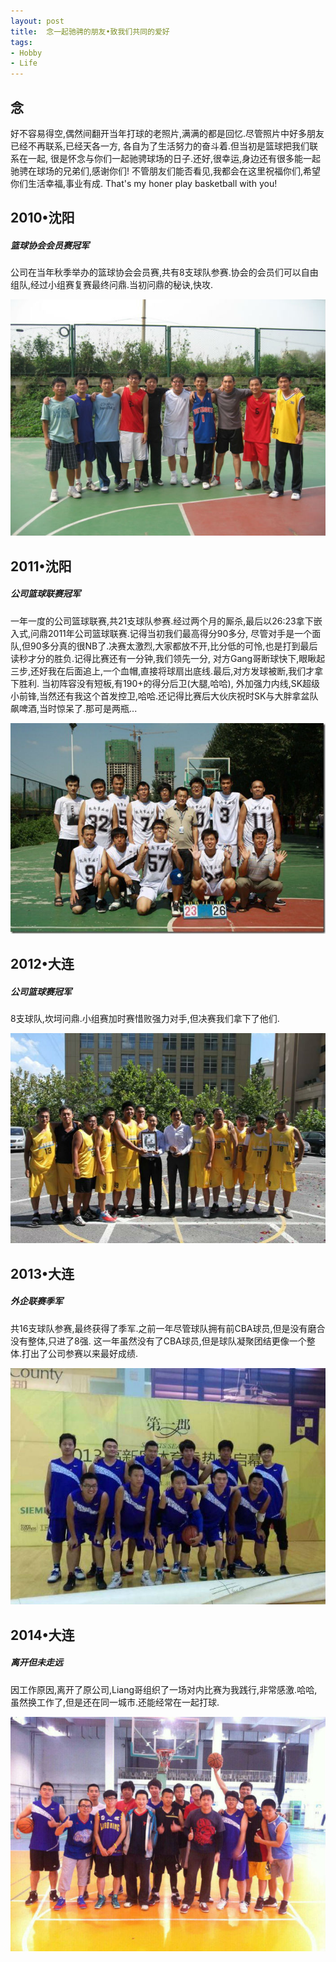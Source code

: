```yaml
---
layout: post
title:  念一起驰骋的朋友•致我们共同的爱好
tags:
- Hobby
- Life
---
```



<h2 id="media">念</h2>
好不容易得空,偶然间翻开当年打球的老照片,满满的都是回忆.尽管照片中好多朋友已经不再联系,已经天各一方,
各自为了生活努力的奋斗着.但当初是篮球把我们联系在一起,
很是怀念与你们一起驰骋球场的日子.还好,很幸运,身边还有很多能一起驰骋在球场的兄弟们,感谢你们!
不管朋友们能否看见,我都会在这里祝福你们,希望你们生活幸福,事业有成. 
That's my honer play basketball with you!

<h2 id="media">2010•沈阳</h2>
<p>
    <h5>篮球协会会员赛冠军</h5>
    公司在当年秋季举办的篮球协会会员赛,共有8支球队参赛.协会的会员们可以自由组队,经过小组赛复赛最终问鼎.当初问鼎的秘诀,快攻.
</p>
<p><img class="img-responsive" src="/static/img/folder3/2010.jpg" alt="2010会员赛冠军" /></p>
<p></p>

<h2 id="media">2011•沈阳</h2>
<p>
   <h5>公司篮球联赛冠军</h5>
   一年一度的公司篮球联赛,共21支球队参赛.经过两个月的厮杀,最后以26:23拿下嵌入式,问鼎2011年公司篮球联赛.记得当初我们最高得分90多分,
   尽管对手是一个面队,但90多分真的很NB了.决赛太激烈,大家都放不开,比分低的可怜,也是打到最后读秒才分的胜负.记得比赛还有一分钟,我们领先一分,
   对方Gang哥断球快下,眼瞅起三步,还好我在后面追上,一个血帽,直接将球扇出底线.最后,对方发球被断,我们才拿下胜利.
   当初阵容没有短板,有190+的得分后卫(大腿,哈哈),
   外加强力内线,SK超级小前锋,当然还有我这个首发控卫,哈哈.还记得比赛后大伙庆祝时SK与大胖拿盆队飙啤酒,当时惊呆了.那可是两瓶...
</p>
<p><img class="img-responsive" src="/static/img/folder3/2011.jpg" alt="2011公司联赛冠军" /></p>
<p></p>

<h2 id="media">2012•大连</h2>
<p>
    <h5>公司篮球赛冠军</h5>
    8支球队,坎坷问鼎.小组赛加时赛惜败强力对手,但决赛我们拿下了他们.
</p>
<p><img class="img-responsive" src="/static/img/folder3/2012.jpg" alt="2012公司联赛冠军" /></p>
<p></p>

<h2 id="media">2013•大连</h2>
<p>
    <h5>外企联赛季军</h5>
    共16支球队参赛,最终获得了季军.之前一年尽管球队拥有前CBA球员,但是没有磨合没有整体,只进了8强.
    这一年虽然没有了CBA球员,但是球队凝聚团结更像一个整体.打出了公司参赛以来最好成绩.
</p>
<p><img class="img-responsive" src="/static/img/folder3/2013.jpg" alt="2013外企联赛季军" /></p>
<p></p>

<h2 id="media">2014•大连</h2>
<p>
    <h5>离开但未走远</h5>
    因工作原因,离开了原公司,Liang哥组织了一场对内比赛为我践行,非常感激.哈哈,虽然换工作了,但是还在同一城市.还能经常在一起打球.
</p>
<p><img class="img-responsive" src="/static/img/folder3/2014.jpg" alt="2014年" /></p>
<p></p>

